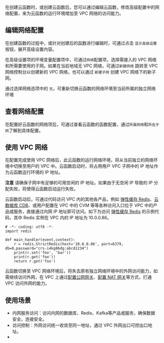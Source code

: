 在创建云函数时，或创建云函数后，您可以通过编辑云函数，修改高级配置中的网络配置，来为云函数的运行环境增加至 VPC 网络的访问能力。

## 编辑网络配置

在创建函数的过程中，或针对创建后的函数进行编辑时，可通过点击 `显示高级设置` 按钮，展开高级设置内容。

在高级设置项的环境变量配置项中，可通过`网络`配置项，选择需接入的 VPC 网络和所需要使用的子网。如果在当前地域无 VPC 网络，可通过`新建网络` 跳转至 VPC 网络控制台以创建新的 VPC 网络，也可以通过 `新建子网` 创建 VPC 网络下的新子网。

通过选择网络选项中的 `无`，可重新切换云函数的网络环境至当前所属的独立网络环境

## 查看网络配置

在配置好云函数的网络项后，可通过查看云函数的函数配置，通过`所属网络`和`所在子网`了解到具体配置。

## 使用 VPC 网络

在配置完成使用 VPC 网络后，此云函数的运行网络环境，将从当前独立的网络环境中切换至用户的 VPC 中。云函数启动时，将占用用户 VPC 子网中的 IP 地址作为云函数运行环境的 IP 地址。

**注意** 请确保子网中有足够的可用空闲的 IP 地址。如果由于无空闲 IP 导致的 IP 分配失败，将使得云函数启动运行失败。

云函数启动后，可通过代码访问 VPC 内的其他各产品，例如 [弹性缓存 Redis](https://cloud.tencent.com/product/crs?idx=1)、[云数据库 CDB](https://cloud.tencent.com/product/cdb-overview)、或用户配置在 VPC 中的 CVM 等等各种访问入口位于 VPC 中的产品或服务，直接通过内网 IP 地址即可访问。如下为访问 [弹性缓存 Redis](https://cloud.tencent.com/product/crs?idx=1) 的示例代码，其中 Redis 实例在 VPC 内的 IP 地址为 10.0.0.86。

```
# -*- coding: utf8 -*-
import redis

def main_handler(event,context):
    r = redis.StrictRedis(host='10.0.0.86', port=6379, db=0,password="crs-i4kg86dg:abcd1234")
    print(r.set('foo', 'bar'))
    print(r.get('foo'))
    return r.get('foo')
```

云函数切换至 VPC 网络环境后，将失去原有独立网络环境中的外网访问能力，如需继续访问外网，在 VPC 上通过[配置公网网关](https://cloud.tencent.com/document/product/215/11119)、[配置 NAT 网关](https://cloud.tencent.com/document/product/215/4975)等方式，打通 VPC 访问外网的能力。

## 使用场景

* 内网服务访问：访问内网的数据库、Redis、Kafka等产品或服务，确保数据安全，连接安全。
* 访问控制：外网访问统一收敛至同一地址，通过 VPC 外网出口可控出口地址。
* 
